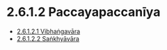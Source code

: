 

# 2.6.1.2 Paccayapaccanīya

* [2.6.1.2.1 Vibhaṅgavāra](2.6.1.2/2.6.1.2.1.md)
* [2.6.1.2.2 Saṅkhyāvāra](2.6.1.2/2.6.1.2.2.md)



